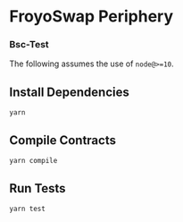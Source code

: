 # FroyoSwap Periphery

### Bsc-Test

The following assumes the use of `node@>=10`.

## Install Dependencies

`yarn`

## Compile Contracts

`yarn compile`

## Run Tests

`yarn test`

